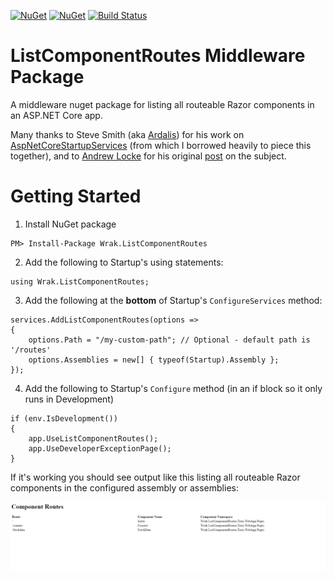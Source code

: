 [![NuGet](https://img.shields.io/nuget/v/Wrak.ListComponentRoutes.svg)](https://www.nuget.org/packages/Wrak.ListComponentRoutes) [![NuGet](https://img.shields.io/nuget/dt/Wrak.ListComponentRoutes.svg)](https://www.nuget.org/packages/Wrak.ListComponentRoutes)
[![Build Status](https://wrakocy.visualstudio.com/ListComponentRoutes/_apis/build/status/wrakocy.ListComponentRoutes?branchName=main)](https://wrakocy.visualstudio.com/ListComponentRoutes/_build/latest?definitionId=3&branchName=main)

# ListComponentRoutes Middleware Package

A middleware nuget package for listing all routeable Razor components in an ASP.NET Core app. 

Many thanks to Steve Smith (aka [Ardalis](https://ardalis.com/blog)) for his work on [AspNetCoreStartupServices](https://github.com/ardalis/AspNetCoreStartupServices) (from which I borrowed heavily to piece this together), and to [Andrew Locke](https://andrewlock.net/) for his original [post](https://andrewlock.net/finding-all-routable-components-in-a-webassembly-app/) on the subject.

# Getting Started

1. Install NuGet package

```
PM> Install-Package Wrak.ListComponentRoutes
```
2. Add the following to Startup's using statements:

```
using Wrak.ListComponentRoutes;
```

3. Add the following at the **bottom** of Startup's `ConfigureServices` method:

```
services.AddListComponentRoutes(options =>
{                
    options.Path = "/my-custom-path"; // Optional - default path is '/routes'
    options.Assemblies = new[] { typeof(Startup).Assembly };
});
```
4. Add the following to Startup's `Configure` method (in an if block so it only runs in Development)
```
if (env.IsDevelopment())
{
    app.UseListComponentRoutes();
    app.UseDeveloperExceptionPage();
}
```
If it's working you should see output like this listing all routeable Razor components in the configured assembly or assemblies:

![screenshot](./screenshot.png)

